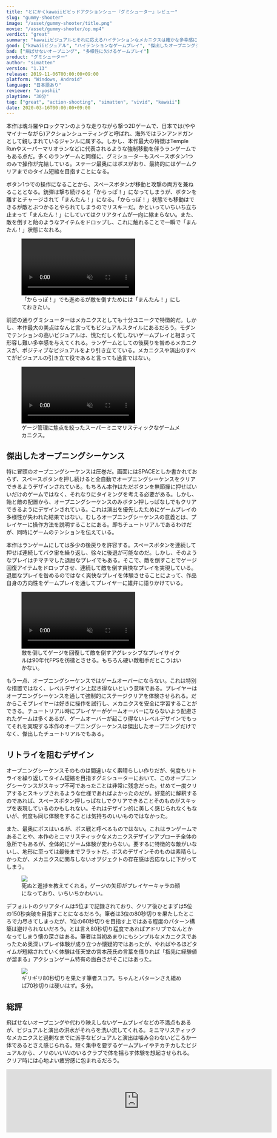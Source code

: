 ```yaml
---
title: "とにかくkawaiiビビッドアクションシュー『グミシューター』レビュー"
slug: "gummy-shooter"
image: "/asset/gummy-shooter/title.png"
movie: "/asset/gummy-shooter/op.mp4"
verdict: "great"
summary: "kawaiiビジュアルとそれに応えるハイテンションなメカニクスは確かな多幸感に満ちている。作品の姿勢をゲームプレイを通してプレイヤーに語りかけるオープニングシーケンスはゲームならではな演出手法として一級品。"
good: ["kawaiiビジュアル", "ハイテンションなゲームプレイ", "傑出したオープニングシーケンス"]
bad: ["飛ばせないオープニング", "多様性に欠けるゲームプレイ"]
product: "グミシューター"
author: "simatten"
version: "1.13"
release: 2019-11-06T00:00:00+09:00
platform: "Windows, Android"
language: "日本語あり"
reviewer: "a-yoshii"
playtime: "30分"
tag: ["great", "action-shooting", "simatten", "vivid", "kawaii"]
date: 2020-03-16T00:00:00+09:00
---
```


本作は魂斗羅やロックマンのような走りながら撃つ2Dゲームで、日本では(ややマイナーながら)アクションシューティングと呼ばれ、海外ではランアンドガンとして親しまれているジャンルに属する。しかし、本作最大の特徴はTemple Runやスーパーマリオランなどに代表されるような強制移動を伴うランゲームでもある点だ。多くのランゲームと同様に、グミシューターもスペースボタン1つのみで操作が完結している。ステージ最奥にはボスがおり、最終的にはゲームクリアまでのタイム短縮を目指すことになる。

ボタン1つでの操作になることから、スペースボタンが移動と攻撃の両方を兼ねることとなる。銃弾は撃ち続けると「からっぽ！」になってしまうが、ボタンを離すとチャージされて「まんたん！」になる。「からっぽ！」状態でも移動はできるが敵とぶつかるとやられてしまうのでリスキーだ。かといっていちいち立ち止まって「まんたん！」にしていてはクリアタイムが一向に縮まらない。また、敵を倒すと飴のようなアイテムをドロップし、これに触れることで一瞬で「まんたん！」状態になれる。

<figure>
	<video autoplay muted loop src="/asset/gummy-shooter/empty.mp4"></video>
	<figcaption>「からっぽ！」でも進めるが敵を倒すためには「まんたん！」にしておきたい。</figcaption>
</figure>

前述の通りグミシューターはメカニクスとしても十分ユニークで特徴的だ。しかし、本作最大の美点はなんと言ってもビジュアルスタイルにあるだろう。モダンでテンションの高いビジュアルは、慌ただしく忙しないゲームプレイと相まって形容し難い多幸感を与えてくれる。ランゲームとしての後戻りを咎めるメカニクスが、ポジティブなビジュアルをより引き立てている。メカニクスや演出のすべてがビジュアルの引き立て役であると言っても過言ではない。

<figure>
	<video autoplay muted loop src="/asset/gummy-shooter/hopping.mp4"></video>
	<figcaption>ゲージ管理に焦点を絞ったスーパーミニマリスティックなゲームメカニクス。</figcaption>
</figure>

## 傑出したオープニングシーケンス
特に冒頭のオープニングシーケンスは圧巻だ。画面にはSPACEとしか書かれておらず、スペースボタンを押し続けると全自動でオープニングシーケンスをクリアできるようデザインされている。もちろん本作はただボタンを無節操に押せばいいだけのゲームではなく、それなりにタイミングを考える必要がある。しかし、飴と敵の配置から、オープニングシーケンスのみボタン押しっぱなしでもクリアできるようにデザインされている。これは演出を優先したためにゲームプレイの多様性が失われた結果ではない。むしろオープニングシーケンスの意義とは、プレイヤーに操作方法を説明することにある。即ちチュートリアルであるわけだが、同時にゲームのテンションを伝えている。

本作はランゲームにしては多少の後戻りを許容する。スペースボタンを連続して押せば連続してバク宙を繰り返し、徐々に後退が可能なのだ。しかし、そのようなプレイはチマチマした退屈なプレイでもある。そこで、敵を倒すことでゲージ回復アイテムをドロップさせ、連続して敵を倒す爽快なプレイを実現している。退屈なプレイを咎めるのではなく爽快なプレイを体験させることによって、作品自身の方向性をゲームプレイを通してプレイヤーに雄弁に語りかけている。

<figure>
	<video autoplay muted loop src="/asset/gummy-shooter/aggressive.mp4"></video>
	<figcaption>敵を倒してゲージを回復して敵を倒すアグレッシブなプレイサイクルは90年代FPSを彷彿とさせる。もちろん硬い敵相手だとこうはいかない。</figcaption>
</figure>

もう一点、オープニングシーケンスではゲームオーバーにならない。これは特別な措置ではなく、レベルデザイン上起き得ないという意味である。プレイヤーはオープニングシーケンスを通して強制的にステージクリアを体験させられる。だからこそプレイヤーは好きに操作を試行し、メカニクスを安全に学習することができる。チュートリアル時にプレイヤーがゲームオーバーにならないよう配慮されたゲームは多くあるが、ゲームオーバーが起こり得ないレベルデザインでもってそれを実現する本作のオープニングシーケンスは傑出したオープニングだけでなく、傑出したチュートリアルでもある。

## リトライを阻むデザイン
オープニングシーケンスそのものは間違いなく素晴らしい作りだが、何度もリトライを繰り返してタイム短縮を目指すグミシューターにおいて、このオープニングシーケンスがスキップ不可であったことは非常に残念だった。せめて一度クリアするとスキップされるような仕様であればよかったのだが。好意的に解釈するのであれば、スペースボタン押しっぱなしでクリアできることそのものがスキップを表現しているのかもしれない。それはデザイン的に美しく感じられなくもないが、何度も同じ体験をすることは気持ちのいいものではなかった。

また、最奥にボスはいるが、ボス戦と呼べるものではない。これはランゲームであることや、本作のミニマリスティックなメカニクスデザインアプローチ全体の急所でもあるが、全体的にゲーム体験が変わらない。要するに特徴的な敵がいないし、地形に至っては最後までフラットだ。ボスのデザインそのものは素晴らしかったが、メカニクスに関与しないオブジェクトの存在感は否応なしに下がってしまう。

<figure>
	<img src="/asset/gummy-shooter/gameover.png">
	<figcaption>死ぬと進捗を教えてくれる。ゲージの矢印がプレイヤーキャラの顔になっており、いちいちかわいい。</figcaption>
</figure>

デフォルトのクリアタイムは5位まで記録されており、クリア後ひとまずは5位の150秒突破を目指すことになるだろう。筆者は3位の80秒切りを果たしたところで力尽きてしまったが、1位の60秒切りを目指す上ではある程度のパターン構築は避けられないだろう。とは言え80秒切り程度であればアドリブでなんとかなってしまう懐の深さはある。筆者は当初あまりにもシンプルなメカニクスであったため奥深いプレイ体験が成り立つか懐疑的ではあったが、やればやるほどタイムが短縮されていく体験は任天堂の宮本茂氏の言葉を借りれば「指先に経験値が溜まる」アクションゲーム特有の面白さがそこにはあった。

<figure>
	<img src="/asset/gummy-shooter/result.png">
	<figcaption>ギリギリ80秒切りを果たす筆者スコア。ちゃんとパターンさえ組めば70秒切りは硬いはず。多分。</figcaption>
</figure>

## 総評
飛ばせないオープニングや代わり映えしないゲームプレイなどの不満点もあるが、ビジュアルと演出の洪水がそれらを洗い流してくれる。ミニマリスティックなメカニクスと過剰なまでに派手なビジュアルと演出は噛み合わないどころか一体であるとさえ感じられる。短く集中を要するゲームプレイやチカチカしたビジュアルから、ノリのいいVJのいるクラブで体を揺らす体験を想起させられる。クリア時には心地よい疲労感に包まれるだろう。

<iframe src="https://itch.io/embed/511686" height="167" width="700" frameborder="0"><a href="https://simatten.itch.io/gummy-shooter">GummyShooter/グミシューター by simatten</a></iframe>

